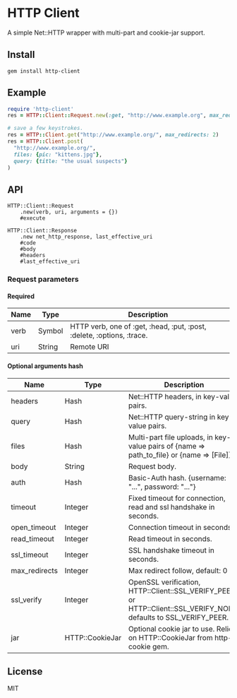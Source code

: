 # HTTP Client

A simple Net::HTTP wrapper with multi-part and cookie-jar support.

## Install

```
gem install http-client
```

## Example

```ruby
require 'http-client'
res = HTTP::Client::Request.new(:get, "http://www.example.org", max_redirects: 2).execute

# save a few keystrokes.
res = HTTP::Client.get("http://www.example.org/", max_redirects: 2)
res = HTTP::Client.post(
  "http://www.example.org/",
  files: {pic: "kittens.jpg"},
  query: {title: "the usual suspects"}
)
```

## API

```
HTTP::Client::Request
    .new(verb, uri, arguments = {})
    #execute

HTTP::Client::Response
    .new net_http_response, last_effective_uri
    #code
    #body
    #headers
    #last_effective_uri
```

### Request parameters

#### Required

| Name | Type | Description |
|------|------|-------------|
| verb | Symbol | HTTP verb, one of :get, :head, :put, :post, :delete, :options, :trace. |
| uri | String | Remote URI |

#### Optional arguments hash

| Name | Type | Description |
|------|------|-------------|
| headers | Hash | Net::HTTP headers, in key-value pairs. |
| query | Hash | Net::HTTP query-string in key-value pairs. |
| files | Hash | Multi-part file uploads, in key-value pairs of {name => path_to_file} or {name => [File]} |
| body | String | Request body. |
| auth | Hash | Basic-Auth hash. {username: "...", password: "..."} |
| timeout | Integer | Fixed timeout for connection, read and ssl handshake in seconds. |
| open_timeout | Integer | Connection timeout in seconds. |
| read_timeout | Integer | Read timeout in seconds. |
| ssl_timeout | Integer | SSL handshake timeout in seconds. |
| max_redirects | Integer | Max redirect follow, default: 0 |
| ssl_verify | Integer | OpenSSL verification, HTTP::Client::SSL_VERIFY_PEER or HTTP::Client::SSL_VERIFY_NONE, defaults to SSL_VERIFY_PEER. |
| jar | HTTP::CookieJar | Optional cookie jar to use. Relies on HTTP::CookieJar from http-cookie gem. |

## License

MIT
